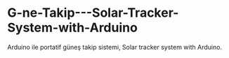 # G-ne-Takip---Solar-Tracker-System-with-Arduino
Arduino ile portatif güneş takip sistemi, Solar tracker system with Arduino.
